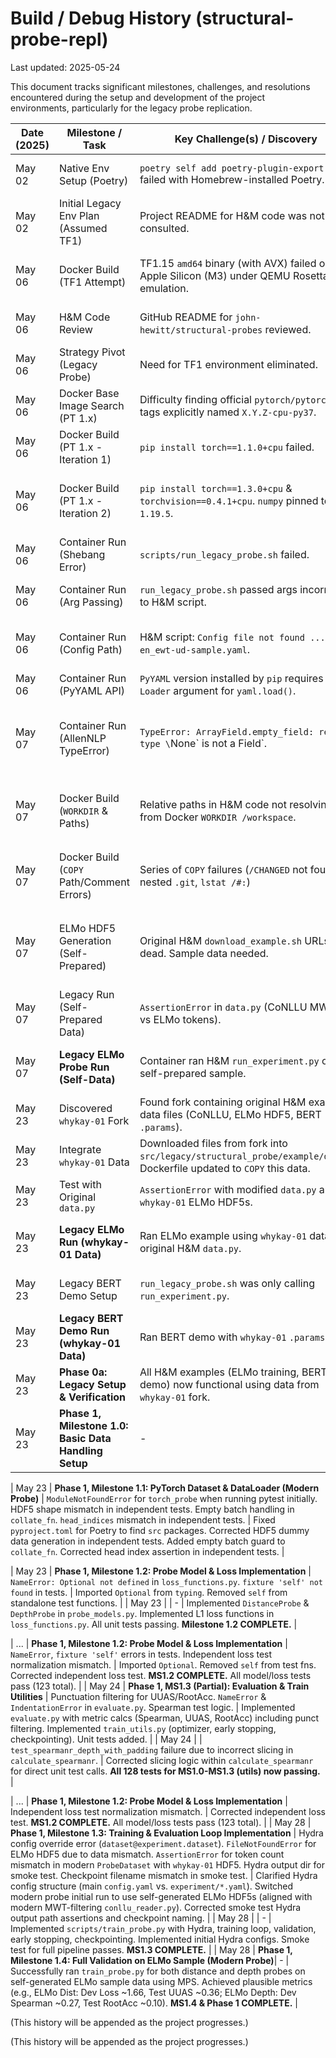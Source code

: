 # Build / Debug History (structural-probe-repl)

Last updated: 2025-05-24

This document tracks significant milestones, challenges, and resolutions encountered during the setup and development of the project environments, particularly for the legacy probe replication.

| Date (2025) | Milestone / Task                      | Key Challenge(s) / Discovery                                                                  | Outcome / Fix / Decision                                                                                                                                  |
|-------------|---------------------------------------|-----------------------------------------------------------------------------------------------|-----------------------------------------------------------------------------------------------------------------------------------------------------------|
| May 02      | Native Env Setup (Poetry)             | `poetry self add poetry-plugin-export` failed with Homebrew-installed Poetry.                 | Unlinkable brew files. Re-installed Poetry via `pipx` for user-space isolation; plugin installed cleanly.                                                 |
| May 02      | Initial Legacy Env Plan (Assumed TF1) | Project README for H&M code was not yet consulted.                                            | Initial plan assumed TensorFlow 1.x for legacy probe based on age of paper.                                                                               |
| May 06      | Docker Build (TF1 Attempt)            | TF1.15 `amd64` binary (with AVX) failed on Apple Silicon (M3) under QEMU Rosetta 2 emulation.  | `Illegal instruction` error. Confirmed AVX issue. (Moot after discovering H&M code is PyTorch).                                                              |
| May 06      | H&M Code Review                       | GitHub README for `john-hewitt/structural-probes` reviewed.                                   | **Critical Discovery:** Original H&M code is PyTorch-based (~v1.0-1.3), not TensorFlow.                                                                    |
| May 06      | Strategy Pivot (Legacy Probe)         | Need for TF1 environment eliminated.                                                          | Switched plan to target a PyTorch 1.x CPU environment for `linux/amd64`.                                                                                  |
| May 06      | Docker Base Image Search (PT 1.x)     | Difficulty finding official `pytorch/pytorch` tags explicitly named `X.Y.Z-cpu-py37`.         | Decided to use `python:3.7-slim-buster` as base and install PyTorch 1.x via `pip`.                                                                          |
| May 06      | Docker Build (PT 1.x - Iteration 1)   | `pip install torch==1.1.0+cpu` failed.                                                        | `No matching distribution found`. Pip's available version list showed `1.3.0+cpu` was available.                                                            |
| May 06      | Docker Build (PT 1.x - Iteration 2)   | `pip install torch==1.3.0+cpu` & `torchvision==0.4.1+cpu`. `numpy` pinned to `1.19.5`.         | **Build Succeeded.** Correct PyTorch/Torchvision versions found. Noted `numpy 1.19.5` works despite PT 1.3 wheels possibly built against older NumPy.    |
| May 06      | Container Run (Shebang Error)         | `scripts/run_legacy_probe.sh` failed.                                                         | `/binbash: bad interpreter`. Shebang typo. Corrected to `#!/bin/bash`. Rebuilt.                                                                           |
| May 06      | Container Run (Arg Passing)           | `run_legacy_probe.sh` passed args incorrectly to H&M script.                                  | Revised `run_legacy_probe.sh` logic and Dockerfile `CMD` to pass config file path directly. Rebuilt.                                                        |
| May 06      | Container Run (Config Path)           | H&M script: `Config file not found ... en_ewt-ud-sample.yaml`.                                | Default config path in `CMD` was incorrect. Corrected to `prd_en_ewt-ud-sample.yaml`. Rebuilt.                                                               |
| May 06      | Container Run (PyYAML API)            | `PyYAML` version installed by `pip` requires `Loader` argument for `yaml.load()`.             | Pinned `PyYAML==3.13` in Dockerfile `pip install`. Rebuilt.                                                                                               |
| May 07      | Container Run (AllenNLP TypeError)    | `TypeError: ArrayField.empty_field: return type \`None\` is not a Field`.                     | Caused by incompatibility with newer `overrides` or `typing-extensions`. Pinned `overrides==3.1.0` and `typing-extensions==3.7.4` in Dockerfile. Rebuilt. |
| May 07      | Docker Build (`WORKDIR` & Paths)      | Relative paths in H&M code not resolving from Docker `WORKDIR /workspace`.                    | Changed `WORKDIR` to `/app/structural_probe_original`, updated `COPY` paths, script paths in `ENTRYPOINT`/`CMD`, and internal script logic. Rebuilt.  |
| May 07      | Docker Build (`COPY` Path/Comment Errors)| Series of `COPY` failures (`/CHANGED` not found, nested `.git`, `lstat /#:`)                  | Cleaned comments on `COPY` lines. Added `src/legacy/structural_probe/.git` to `.dockerignore`. Rebuilt successfully.                                |
| May 07      | ELMo HDF5 Generation (Self-Prepared)  | Original H&M `download_example.sh` URLs dead. Sample data needed.                             | Created scripts to sample UD EWT CoNLLU, convert to raw text, generate ELMo HDF5s using AllenNLP 0.9.0 in `probe:legacy_pt_cpu` container. HDF5s generated. |
| May 07      | Legacy Run (Self-Prepared Data)       | `AssertionError` in `data.py` (CoNLLU MWTs vs ELMo tokens).                                   | Modified `load_conll_dataset` in `data.py` to filter MWTs. Rebuilt image with copied self-prepared sample data.                                        |
| May 07      | **Legacy ELMo Probe Run (Self-Data)** | Container ran H&M `run_experiment.py` on self-prepared sample.                                | Produced plausible UUAS (~0.26) and Spearman Rho (~0.42 for distance; ~0.16 for depth). Validated pipeline.                                           |
| May 23      | Discovered `whykay-01` Fork           | Found fork containing original H&M example data files (CoNLLU, ELMo HDF5, BERT `.params`).   | Strategy: Use these files for more direct example replication.                                                                                            |
| May 23      | Integrate `whykay-01` Data            | Downloaded files from fork into `src/legacy/structural_probe/example/data/`. Dockerfile updated to `COPY` this data. | `data_staging` sample data no longer copied into image.                                                                                                 |
| May 23      | Test with Original `data.py`          | `AssertionError` with modified `data.py` and `whykay-01` ELMo HDF5s.                          | Reverted `data.py` to original H&M version. Rebuilt image.                                                                                              |
| May 23      | **Legacy ELMo Run (whykay-01 Data)**  | Ran ELMo example using `whykay-01` data and original H&M `data.py`.                           | **Success!** No `AssertionError`. UUAS ~0.271, Spearman ~0.451. Confirmed consistency of original data & code.                                      |
| May 23      | Legacy BERT Demo Setup                | `run_legacy_probe.sh` was only calling `run_experiment.py`.                                   | Modified `run_legacy_probe.sh` to detect `demo-bert.yaml` and call `run_demo.py` instead. Rebuilt.                                                      |
| May 23      | **Legacy BERT Demo Run (whykay-01 Data)**| Ran BERT demo with `whykay-01` `.params` files.                                             | **Success!** Demo ran, loaded pre-trained probes, processed input, produced visualizations.                                                             |
| May 23      | **Phase 0a: Legacy Setup & Verification** | All H&M examples (ELMo training, BERT demo) now functional using data from `whykay-01` fork. | **COMPLETE.** Ready for Phase 1.                                                                                                                      |
| May 23      | **Phase 1, Milestone 1.0: Basic Data Handling Setup**| -                            | Created dir structure for `src/torch_probe`. Implemented `conllu_reader.py` and `gold_labels.py` with unit tests. All tests passing. Basic utilities ready. |

| May 23      | **Phase 1, Milestone 1.1: PyTorch Dataset & DataLoader (Modern Probe)** | `ModuleNotFoundError` for `torch_probe` when running pytest initially. HDF5 shape mismatch in independent tests. Empty batch handling in `collate_fn`. `head_indices` mismatch in independent tests. | Fixed `pyproject.toml` for Poetry to find `src` packages. Corrected HDF5 dummy data generation in independent tests. Added empty batch guard to `collate_fn`. Corrected head index assertion in independent tests. |

| May 23      | **Phase 1, Milestone 1.2: Probe Model & Loss Implementation**          | `NameError: Optional not defined` in `loss_functions.py`. `fixture 'self' not found` in tests.  | Imported `Optional` from `typing`. Removed `self` from standalone test functions.                                                                                                       |
| May 23      |                                                                        | -                                                                                               | Implemented `DistanceProbe` & `DepthProbe` in `probe_models.py`. Implemented L1 loss functions in `loss_functions.py`. All unit tests passing. **Milestone 1.2 COMPLETE.** |

| ...         | **Phase 1, Milestone 1.2: Probe Model & Loss Implementation**          | `NameError`, `fixture 'self'` errors in tests. Independent loss test normalization mismatch.  | Imported `Optional`. Removed `self` from test fns. Corrected independent loss test. **MS1.2 COMPLETE.** All model/loss tests pass (123 total).                                                              |
| May 24      | **Phase 1, MS1.3 (Partial): Evaluation & Train Utilities**               | Punctuation filtering for UUAS/RootAcc. `NameError` & `IndentationError` in `evaluate.py`. Spearman test logic. | Implemented `evaluate.py` with metric calcs (Spearman, UUAS, RootAcc) including punct filtering. Implemented `train_utils.py` (optimizer, early stopping, checkpointing). Unit tests added. |
| May 24      |                                                                        | `test_spearmanr_depth_with_padding` failure due to incorrect slicing in `calculate_spearmanr`.    | Corrected slicing logic within `calculate_spearmanr` for direct unit test calls. **All 128 tests for MS1.0-MS1.3 (utils) now passing.**                                                 |

| ...         | **Phase 1, Milestone 1.2: Probe Model & Loss Implementation**          | Independent loss test normalization mismatch.                                                                                                                | Corrected independent loss test. **MS1.2 COMPLETE.** All model/loss tests pass (123 total).                                                                                                                                                                                    |
| May 28      | **Phase 1, Milestone 1.3: Training & Evaluation Loop Implementation**    | Hydra config override error (`dataset@experiment.dataset`). `FileNotFoundError` for ELMo HDF5 due to data mismatch. `AssertionError` for token count mismatch in modern `ProbeDataset` with `whykay-01` HDF5. Hydra output dir for smoke test. Checkpoint filename mismatch in smoke test. | Clarified Hydra config structure (main `config.yaml` vs. `experiment/*.yaml`). Switched modern probe initial run to use self-generated ELMo HDF5s (aligned with modern MWT-filtering `conllu_reader.py`). Corrected smoke test Hydra output path assertions and checkpoint naming. |
| May 28      |                                                                        | -                                                                                                                                                            | Implemented `scripts/train_probe.py` with Hydra, training loop, validation, early stopping, checkpointing. Implemented initial Hydra configs. Smoke test for full pipeline passes. **MS1.3 COMPLETE.**                                                                              |
| May 28      | **Phase 1, Milestone 1.4: Full Validation on ELMo Sample (Modern Probe)**| -                                                                                                                                                            | Successfully ran `train_probe.py` for both distance and depth probes on self-generated ELMo sample data using MPS. Achieved plausible metrics (e.g., ELMo Dist: Dev Loss ~1.66, Test UUAS ~0.36; ELMo Depth: Dev Spearman ~0.27, Test RootAcc ~0.10). **MS1.4 & Phase 1 COMPLETE.** |

(This history will be appended as the project progresses.)

(This history will be appended as the project progresses.)